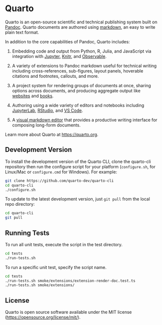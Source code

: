 <!-- -*- mode: gfm -*- -->

# Quarto

Quarto is an open-source scientific and technical publishing system built on [Pandoc](https://pandoc.org). Quarto documents are authored using [markdown](https://en.wikipedia.org/wiki/Markdown), an easy to write plain text format.

In addition to the core capabilities of Pandoc, Quarto includes:

1.  Embedding code and output from Python, R, Julia, and JavaScript via integration with [Jupyter](https://jupyter.org/), [Knitr](https://yihui.org/knitr/), and [Observable](https://github.com/observablehq/).

2.  A variety of extensions to Pandoc markdown useful for technical writing including cross-references, sub-figures, layout panels, hoverable citations and footnotes, callouts, and more.

3.  A project system for rendering groups of documents at once, sharing options across documents, and producing aggregate output like [websites](https://quarto.org/docs/websites/) and [books](https://quarto.org/docs/books/).

4.  Authoring using a wide variety of editors and notebooks including [JupyterLab](https://quarto.org/docs/tools/jupyter-lab.html), [RStudio](https://quarto.org/docs/tools/rstudio.html), and [VS Code](https://quarto.org/docs/tools/vscode.html).

5.  A [visual markdown editor](https://quarto.org/docs/visual-editor/) that provides a productive writing interface for composing long-form documents.

Learn more about Quarto at <https://quarto.org>.

## Development Version

To install the development version of the Quarto CLI, clone the quarto-cli repository then run the configure script for your platform (`configure.sh`, for Linux/Mac or `configure.cmd` for Windows). For example:

```bash
git clone https://github.com/quarto-dev/quarto-cli
cd quarto-cli
./configure.sh
```

To update to the latest development version, just `git pull` from the local repo directory:

```bash
cd quarto-cli
git pull
```

## Running Tests

To run all unit tests, execute the script in the test directory.

```bash
cd tests
./run-tests.sh
```

To run a specific unit test, specify the script name.

```bash
cd tests
./run-tests.sh smoke/extensions/extension-render-doc.test.ts
./run-tests.sh smoke/extensions/
```

## License

Quarto is open source software available under the MIT license (<https://opensource.org/license/mit/>).
